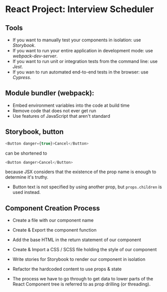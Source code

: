 # React Project: Interview Scheduler
## Tools
* If you want to manually test your components in isolation: use _Storybook_.
* If you want to run your entire application in development mode: use _webpack-dev-server_.
* If you want to run unit or integration tests from the command line: use _Jest_.
* If you wan to run automated end-to-end tests in the browser: use _Cypress_.

## Module bundler (webpack):
* Embed environment variables into the code at build time
* Remove code that does not ever get run
* Use features of JavaScript that aren't standard

## Storybook, button
```javascript
<Button danger={true}>Cancel</Button>
```
can be shortened to
```javascript
<Button danger>Cancel</Button>
```
because JSX considers that the existence of the prop name is enough to determine it's truthy.
* Button text is not specified by using another prop, but ```props.children``` is used instead.

## Component Creation Process
* Create a file with our component name
* Create & Export the component function
* Add the base HTML in the return statement of our component
* Create & Import a CSS / SCSS file holding the style of our component
* Write stories for Storybook to render our component in isolation
* Refactor the hardcoded content to use props & state

* The process we have to go through to get data to lower parts of the React Component tree is referred to as prop drilling (or threading).